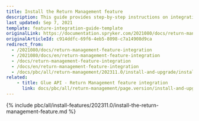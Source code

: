 ```yaml
---
title: Install the Return Management feature
description: This guide provides step-by-step instructions on integrating the Return Management feature into your project.
last_updated: Sep 7, 2021
template: feature-integration-guide-template
originalLink: https://documentation.spryker.com/2021080/docs/return-management-feature-integration
originalArticleId: c914ddfc-69f6-4eb5-8098-c7a14908d9ca
redirect_from:
  - /2021080/docs/return-management-feature-integration
  - /2021080/docs/en/return-management-feature-integration
  - /docs/return-management-feature-integration
  - /docs/en/return-management-feature-integration
  - /docs/pbc/all/return-management/202311.0/install-and-upgrade/install-the-return-management-feature.html
related:
    - title: Glue API - Return Management feature integration
      link: docs/pbc/all/return-management/page.version/install-and-upgrade/install-the-return-management-glue-api.html
---
```


{% include pbc/all/install-features/202311.0/install-the-return-management-feature.md %} <!-- To edit, see /_includes/pbc/all/install-features/202311.0/install-the-return-management-feature.md -->

